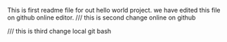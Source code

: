 This is first readme file for out hello world project. we have edited this file on github online editor.
///
this is second change online on github

///
this is third change local git bash